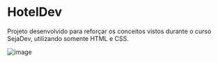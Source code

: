 # HotelDev
Projeto desenvolvido para reforçar os conceitos vistos durante o curso SejaDev, utilizando somente HTML e CSS.

![image](https://user-images.githubusercontent.com/87780451/157066249-2c637a48-9b5b-4446-94b5-2f6b1fb7a249.png)
